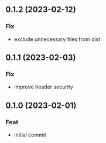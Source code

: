 ## 0.1.2 (2023-02-12)

### Fix

- exclude unnecessary files from dist

## 0.1.1 (2023-02-03)

### Fix

- improve header security

## 0.1.0 (2023-02-01)

### Feat

- initial commit
